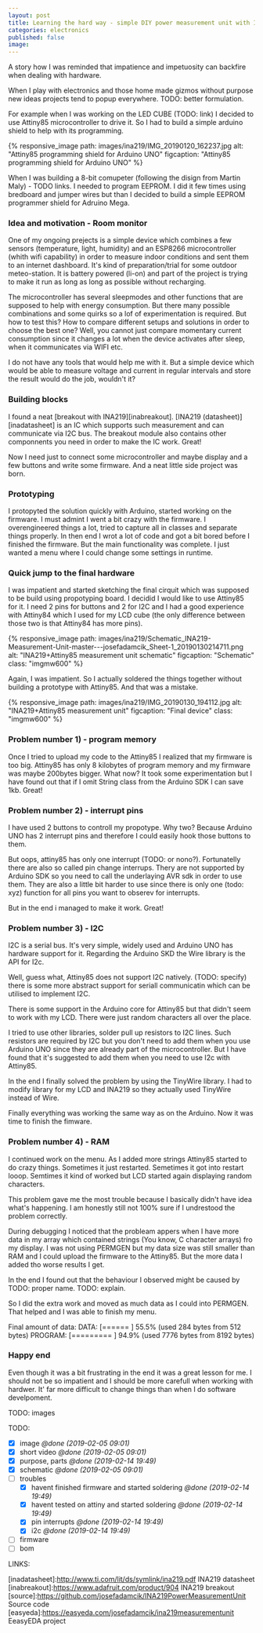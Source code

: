 ```yaml
---
layout: post
title: Learning the hard way - simple DIY power measurement unit with INA219 and ATtiny85
categories: electronics
published: false
image: 
---
```


A story how I was reminded that impatience and impetuosity can backfire when dealing with hardware.

<!--more-->

When I play with electronics and those home made gizmos without purpose new ideas projects tend to popup everywhere. TODO: better formulation.

For example when I was working on the LED CUBE (TODO: link) I decided to use Attiny85 microcontroller to drive it. So I had to build a simple arduino shield to help with its programming. 


{% responsive_image path: images/ina219/IMG_20190120_162237.jpg alt: "Attiny85 programming shield for Arduino UNO" figcaption: "Attiny85 programming shield for Arduino UNO"  %}

When I was building a 8-bit comupeter (following the disign from Martin Maly) - TODO links. I needed to program EEPROM. I did it few times using bredboard and jumper wires but than I decided to build a simple EEPROM programmer shield for Adruino Mega.

### Idea and motivation - Room monitor

One of my ongoing prejects is a simple device which combines a few sensors (temperature, light, humidity) and an ESP8266 microcontroller (whith wifi capability) in order to measure indoor conditions and sent them to an internet dashboard. It's kind of preparation/trial for some outdoor meteo-station. It is battery powered (li-on) and part of the project is trying to make it run as long as long as possible without recharging. 

The microcontroller has several sleepmodes and other functions that are supposed to help with energy consumption. But there many possible combinations and some quirks so a lof of experimentation is required. But how to test this? How to compare different setups and solutions in order to choose the best one? Well, you cannot just compare momentary current consumption since it changes a lot when the device activates after sleep, when it communicates via WIFI etc.

I do not have any tools that would help me with it. But a simple device which would be able to measure voltage and current in regular intervals and store the result would do the job, wouldn't it?

### Building blocks

I found a neat [breakout with INA219][inabreakout]. [INA219 (datasheet)][inadatasheet] is an IC which supports such measurement and can communicate via I2C bus. The breakout module also contains other componnents you need in order to make the IC work. Great!

Now I need just to connect some microcontroller and maybe display and a few buttons and write some firmware. And a neat little side project was born.

### Prototyping

I protopyted the solution quickly with Arduino, started working on the firmware. I must admint I went a bit crazy with the firmware. I overengineered things a lot, tried to capture all in classes and separate things properly. In then end I wrot a lot of code and got a bit bored before I finished the firmware. But the main functionality was complete. I just wanted a menu where I could change some settings in runtime. 

### Quick jump to the final hardware

I was impatient and started sketching the final cirquit which was supposed to be build using propotyping board. I decidid I would like to use Attiny85 for it. I need 2 pins for buttons and 2 for I2C and I had a good experience with Attiny84 which I used for my LCD cube (the only difference between those two is that Attiny84 has more pins).

{% responsive_image path: images/ina219/Schematic_INA219-Measurement-Unit-master---josefadamcik_Sheet-1_20190130214711.png alt: "INA219+Attiny85 measurement unit schematic" figcaption: "Schematic" class: "imgmw600"  %}

Again, I was impatient. So I actually soldered the things together without building a prototype with Attiny85. And that was a mistake.


{% responsive_image path: images/ina219/IMG_20190130_194112.jpg alt: "INA219+Attiny85 measurement unit" figcaption: "Final device" class: "imgmw600"  %}

### Problem number 1) - program memory

Once I tried to upload my code to the Attiny85 I realized that my firmware is too big. Attiny85 has only 8 kilobytes of program memory and my firmware was maybe 200bytes bigger. What now? It took some experimentation but I have found out that if I omit String class from the Arduino SDK I can save 1kb. Great!

### Problem number 2) - interrupt pins

I have used 2 buttons to controll my propotype. Why two? Because Arduino UNO has 2 interrupt pins and therefore I could easily hook those buttons to them.

But oops, attiny85 has only one interrupt (TODO: or nono?). Fortunatelly there are also so called pin change interrups. Thery are not supported by Arduino SDK so you need to call the underlaying AVR sdk in order to use them. They are also a little bit harder to use since there is only one (todo: xyz) function for all pins you want to obserev for interrupts. 

But in the end i managed to make it work. Great!

### Problem number 3) - I2C

I2C is a serial bus. It's very simple, widely used and Arduino UNO has hardware support for it. Regarding the Arduino SKD the Wire library is the API for I2c. 

Well, guess what, Attiny85 does not support I2C natively. (TODO: specify) there is some more abstract support for seriall communicatin which can be utilised to implement I2C. 

There is some support in the Arduino core for Attiny85 but that didn't seem to work with my LCD. There were just random characters all over the place.

I tried to use other libraries, solder pull up resistors to I2C lines. Such resistors are required by I2C but you don't need to add them when you use Arduino UNO since they are already part of the microcontroller. But I have found that it's suggested to add them when you need to use I2c with Attiny85.

In the end I finally solved the problem by using the TinyWire library. I had to modify library for my LCD and INA219 so they actually used TinyWire instead of Wire.

Finally everything was working the same way as on the Arduino. Now it was time to finish the fimware.

### Problem number 4) - RAM

I continued work on the menu. As I added more strings Attiny85 started to do crazy things. Sometimes it just restarted. Semetimes it got into restart looop. Semtimes it kind of worked but LCD started again displaying random characters. 

This problem gave me the most trouble because I basically didn't have idea what's happening. I am honestly still not 100% sure if I undrestood the problem correctly.

During debugging I noticed that the probleam appers when I have more data in my array which contained strings (You know, C character arrays) fro my display. I was not using PERMGEN but my data size was still smaller than RAM and I could upload the firmware to the Attiny85. But the more data I added tho worse results I get.

In the end I found out that the behaviour I observed might be caused by TODO: proper name. TODO: explain.

So I did the extra work and moved as much data as I could into PERMGEN. That helped and I was able to finish my menu.

Final amount of data:
DATA:    [======    ]  55.5% (used 284 bytes from 512 bytes)
PROGRAM: [========= ]  94.9% (used 7776 bytes from 8192 bytes)

### Happy end 

Even though it was a bit frustrating in the end it was a great lesson for me. I should not be so impatient and I should be more carefull when working with hardwer. It' far more difficult to change things than when I do software develpoment.

TODO: images




TODO:

- [X] image _@done (2019-02-05 09:01)_
- [X] short video _@done (2019-02-05 09:01)_
- [X] purpose, parts _@done (2019-02-14 19:49)_
- [X] schematic _@done (2019-02-05 09:01)_
- [ ] troubles
    - [X] havent finished firmware and started soldering _@done (2019-02-14 19:49)_
    - [X] havent tested on attiny and started soldering _@done (2019-02-14 19:49)_
    - [X] pin interrupts _@done (2019-02-14 19:49)_
    - [X] i2c _@done (2019-02-14 19:49)_
- [ ] firmware
- [ ] bom

LINKS:

[inadatasheet]:http://www.ti.com/lit/ds/symlink/ina219.pdf INA219 datasheet
[inabreakout]:https://www.adafruit.com/product/904 INA219 breakout
[source]:https://github.com/josefadamcik/INA219PowerMeasurementUnit Source code
[easyeda]:https://easyeda.com/josefadamcik/ina219measurementunit EeasyEDA project
